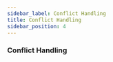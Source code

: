 ```yaml
---
sidebar_label: Conflict Handling
title: Conflict Handling
sidebar_position: 4
---
```


### Conflict Handling
